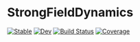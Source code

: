 # StrongFieldDynamics

[![Stable](https://img.shields.io/badge/docs-stable-blue.svg)](https://AlokaSahoo.github.io/StrongFieldDynamics.jl/stable/)
[![Dev](https://img.shields.io/badge/docs-dev-blue.svg)](https://AlokaSahoo.github.io/StrongFieldDynamics.jl/dev/)
[![Build Status](https://github.com/AlokaSahoo/StrongFieldDynamics.jl/actions/workflows/CI.yml/badge.svg?branch=main)](https://github.com/AlokaSahoo/StrongFieldDynamics.jl/actions/workflows/CI.yml?query=branch%3Amain)
[![Coverage](https://codecov.io/gh/AlokaSahoo/StrongFieldDynamics.jl/branch/main/graph/badge.svg)](https://codecov.io/gh/AlokaSahoo/StrongFieldDynamics.jl)
